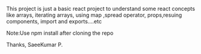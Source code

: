 This project is  just a basic react project to understand some react concepts like arrays, iterating arrays, using map ,spread operator, props,resuing components, import and exports....etc

Note:Use npm install after cloning the repo

Thanks,
SaeeKumar P.
